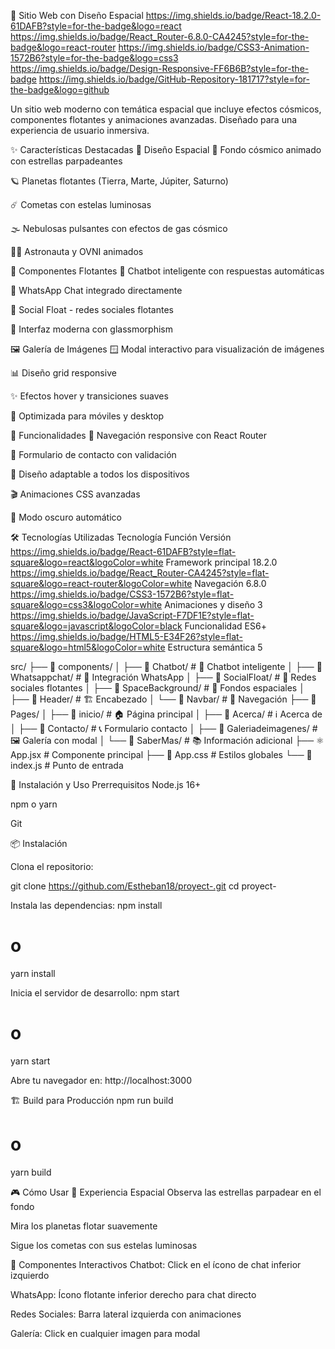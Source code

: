 🌌 Sitio Web con Diseño Espacial
https://img.shields.io/badge/React-18.2.0-61DAFB?style=for-the-badge&logo=react
https://img.shields.io/badge/React_Router-6.8.0-CA4245?style=for-the-badge&logo=react-router
https://img.shields.io/badge/CSS3-Animation-1572B6?style=for-the-badge&logo=css3
https://img.shields.io/badge/Design-Responsive-FF6B6B?style=for-the-badge
https://img.shields.io/badge/GitHub-Repository-181717?style=for-the-badge&logo=github

Un sitio web moderno con temática espacial que incluye efectos cósmicos, componentes flotantes y animaciones avanzadas. Diseñado para una experiencia de usuario inmersiva.

✨ Características Destacadas
🚀 Diseño Espacial
🌌 Fondo cósmico animado con estrellas parpadeantes

🪐 Planetas flotantes (Tierra, Marte, Júpiter, Saturno)

☄️ Cometas con estelas luminosas

🌫️ Nebulosas pulsantes con efectos de gas cósmico

👨‍🚀 Astronauta y OVNI animados

📱 Componentes Flotantes
🤖 Chatbot inteligente con respuestas automáticas

💬 WhatsApp Chat integrado directamente

📱 Social Float - redes sociales flotantes

🎨 Interfaz moderna con glassmorphism

🖼️ Galería de Imágenes
🪟 Modal interactivo para visualización de imágenes

📊 Diseño grid responsive

✨ Efectos hover y transiciones suaves

📱 Optimizada para móviles y desktop

🎯 Funcionalidades
🧭 Navegación responsive con React Router

📝 Formulario de contacto con validación

📱 Diseño adaptable a todos los dispositivos

🎬 Animaciones CSS avanzadas

🌙 Modo oscuro automático

🛠️ Tecnologías Utilizadas
Tecnología	Función	Versión
https://img.shields.io/badge/React-61DAFB?style=flat-square&logo=react&logoColor=white	Framework principal	18.2.0
https://img.shields.io/badge/React_Router-CA4245?style=flat-square&logo=react-router&logoColor=white	Navegación	6.8.0
https://img.shields.io/badge/CSS3-1572B6?style=flat-square&logo=css3&logoColor=white	Animaciones y diseño	3
https://img.shields.io/badge/JavaScript-F7DF1E?style=flat-square&logo=javascript&logoColor=black	Funcionalidad	ES6+
https://img.shields.io/badge/HTML5-E34F26?style=flat-square&logo=html5&logoColor=white	Estructura semántica	5


src/
├── 📂 components/
│   ├── 📂 Chatbot/           # 🤖 Chatbot inteligente
│   ├── 📂 Whatsappchat/      # 💬 Integración WhatsApp
│   ├── 📂 SocialFloat/       # 📱 Redes sociales flotantes
│   ├── 📂 SpaceBackground/   # 🌌 Fondos espaciales
│   ├── 📂 Header/            # 🏗️ Encabezado
│   └── 📂 Navbar/            # 🧭 Navegación
├── 📂 Pages/
│   ├── 📂 inicio/            # 🏠 Página principal
│   ├── 📂 Acerca/            # ℹ️ Acerca de
│   ├── 📂 Contacto/          # 📞 Formulario contacto
│   ├── 📂 Galeriadeimagenes/ # 🖼️ Galería con modal
│   └── 📂 SaberMas/          # 📚 Información adicional
├── ⚛️ App.jsx                # Componente principal
├── 🎨 App.css               # Estilos globales
└── 📄 index.js              # Punto de entrada    


🚀 Instalación y Uso
Prerrequisitos
Node.js 16+

npm o yarn

Git

📦 Instalación 


Clona el repositorio: 

git clone https://github.com/Estheban18/proyect-.git
cd proyect- 


Instala las dependencias: 
npm install
# o
yarn install  



Inicia el servidor de desarrollo: 
npm start
# o
yarn start 


Abre tu navegador en: 
http://localhost:3000 


🏗️ Build para Producción 
npm run build
# o
yarn build 


🎮 Cómo Usar
🌌 Experiencia Espacial
Observa las estrellas parpadear en el fondo

Mira los planetas flotar suavemente

Sigue los cometas con sus estelas luminosas

💬 Componentes Interactivos
Chatbot: Click en el ícono de chat inferior izquierdo

WhatsApp: Ícono flotante inferior derecho para chat directo

Redes Sociales: Barra lateral izquierda con animaciones

Galería: Click en cualquier imagen para modal 